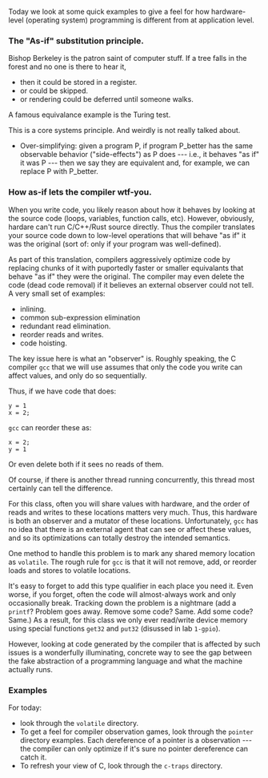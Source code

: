 Today we look at some quick examples to give a feel for how hardware-level
(operating system) programming is different from at application level.


### The "As-if" substitution principle.

Bishop Berkeley is the patron saint of computer stuff.  If a tree falls in 
the forest and no one is there to hear it,

   - then it could be stored in a register.
   - or could be skipped.
   - or rendering could be deferred until someone walks.

A famous equivalance example is the Turing test.  

This is a core systems principle.  And weirdly is not really talked about.

   - Over-simplifying: given a program P, if program P_better has the same
     observable behavior ("side-effects") as P does --- i.e., it behaves
     "as if" it was P ---  then we say they are equivalent and, for example,
     we can replace P with P_better.

### How as-if lets the compiler wtf-you.

When you write code, you likely reason about how it behaves by looking
at the source code (loops, variables, function calls, etc).  However,
obviously, hardare can't run C/C++/Rust source directly.  Thus the
compiler translates your source code down to low-level operations that
will behave "as if" it was the original (sort of: only if your program
was well-defined).

As part of this translation, compilers aggressively optimize code by
replacing chunks of it with puportedly faster or smaller equivalants that
behave "as if" they were the original.  The compiler may even delete
the code (dead code removal) if it believes an external observer could
not tell.  A very small set of examples:

   - inlining.
   - common sub-expression elimination
   - redundant read elimination.
   - reorder reads and writes.
   - code hoisting.


The key issue here is what an "observer" is.  Roughly speaking, the C
compiler `gcc` that we will use  assumes that only the code you write
can affect values, and only do so sequentially.

Thus, if we have code that does:

    y = 1                   
    x = 2;


`gcc` can reorder these as:

    x = 2;
    y = 1                   

Or even delete both if it sees no reads of them.

Of course, if there is another thread running concurrently, this thread
most certainly can tell the difference.  

For this class, often you will share values with hardware, and the
order of reads and writes to these locations matters very much.   Thus,
this hardware is both an observer and a mutator of these locations.
Unfortunately, `gcc` has no idea that there is an external agent that
can see or affect these values, and so its optimizations can totally
destroy the intended semantics.

One method to handle this problem is to mark any shared memory location as
`volatile`.  The rough rule for `gcc` is that it will not remove, add,
or reorder loads and stores to volatile locations.

It's easy to forget to add this type qualifier in each place you need it.
Even worse, if you forget, often the code will almost-always work and
only occasionally break.  Tracking down the problem is a nightmare (add a
`printf`?   Problem goes away.  Remove some code?  Same.  Add some code?
Same.)  As a result, for this class we only ever read/write device memory
using special functions `get32` and `put32` (disussed in lab `1-gpio`).

However, looking at code generated by the compiler that is affected by
such issues is a wonderfully illuminating, concrete way to see the gap
between the fake abstraction of a programming language and what the
machine actually runs.

### Examples

For today:
  - look through the `volatile` directory.
  - To get a feel for compiler observation games, look through the 
    `pointer` directory examples.  Each dereference of a pointer is a
      observation --- the compiler can only optimize if it's sure no pointer
      dereference can catch it.
  - To refresh your view of C, look through the `c-traps` directory.

